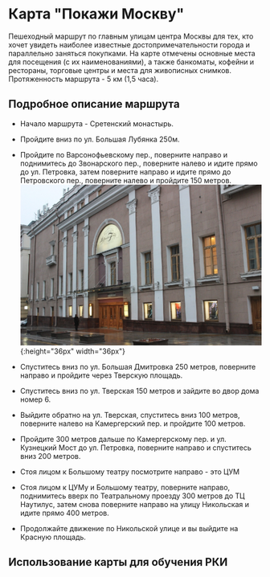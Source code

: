 # Карта "Покажи Москву"
Пешеходный маршрут по главным улицам центра Москвы для тех, кто хочет увидеть наиболее известные достопримечательности города и параллельно заняться покупками. 
На карте отмечены основные места для посещения (с их наименованиями), а также банкоматы, кофейни и рестораны, торговые центры и места для живописных снимков.
Протяженность маршрута  - 5 км (1,5 часа).
## Подробное описание маршрута
* Начало маршрута - Сретенский монастырь.

* Пройдите вниз по ул. Большая Лубянка 250м.
* Пройдите по Варсонофьевскому пер., поверните направо и поднимитесь до Звонарского пер., поверните налево и идите прямо до ул. Петровка, затем поверните направо и идите прямо до Петровского пер., поверните налево и пройдите 150 метров.
![театр](2.jpg){:height="36px" width="36px"} 
* Спуститесь вниз по ул. Большая Дмитровка 250 метров, поверните направо и пройдите через Тверскую площадь.
* Спуститесь вниз по ул. Тверская 150 метров и зайдите во двор дома номер 6.
* Выйдите обратно на ул. Тверская, спуститесь вниз 100 метров, поверните налево на Камергерский пер. и пройдите 100 метров.
* Пройдите 300 метров дальше по Камергерскому пер. и ул. Кузнецкий Мост до ул. Петровка, поверните направо и спуститесь вниз 200 метров.
* Стоя лицом к Большому театру посмотрите направо - это ЦУМ
* Стоя лицом к ЦУМу и Большому театру, поверните направо, поднимитесь вверх по Театральному проезду 300 метров до ТЦ Наутилус, затем снова поверните направо на улицу Никольская и идите прямо 400 метров.
* Продолжайте движение по Никольской улице и вы выйдите на Красную площадь.
## Использование карты для обучения РКИ

